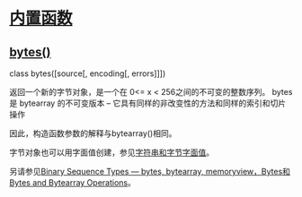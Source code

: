 # [内置函数](https://github.com/Summer-Felix/Develop/blob/master/Python/内置函数.md) #

## [bytes()](http://python.usyiyi.cn/translate/python_352/library/functions.html) ##

class bytes([source[, encoding[, errors]]])

返回一个新的字节对象，是一个在 0<= x < 256之间的不可变的整数序列。 
bytes 是 bytearray 的不可变版本 – 它具有同样的非改变性的方法和同样的索引和切片操作

因此，构造函数参数的解释与bytearray()相同。

字节对象也可以用字面值创建，参见[字符串和字节字面值](http://python.usyiyi.cn/translate/python_352/reference/lexical_analysis.html#strings)。

另请参见[Binary Sequence Types — bytes, bytearray, memoryview，Bytes和Bytes and Bytearray Operations](http://python.usyiyi.cn/translate/python_352/library/stdtypes.html#binaryseq)。
